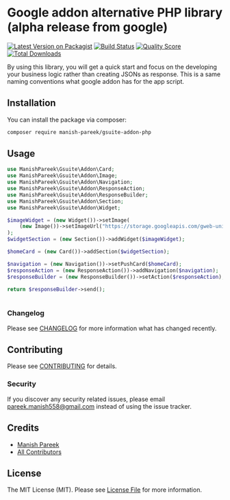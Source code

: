 # Google addon alternative PHP library (alpha release from google)

[![Latest Version on Packagist](https://img.shields.io/packagist/v/manish-pareek/gsuite-addon-alternative-php.svg?style=flat-square)](https://packagist.org/packages/manish-pareek/gsuite-addon-alternative-php)
[![Build Status](https://img.shields.io/travis/manish-pareek/gsuite-addon-alternative-php/master.svg?style=flat-square)](https://travis-ci.org/manish-pareek/gsuite-addon-alternative-php)
[![Quality Score](https://img.shields.io/scrutinizer/g/manish-pareek/gsuite-addon-alternative-php.svg?style=flat-square)](https://scrutinizer-ci.com/g/manish-pareek/gsuite-addon-alternative-php)
[![Total Downloads](https://img.shields.io/packagist/dt/manish-pareek/gsuite-addon-alternative-php.svg?style=flat-square)](https://packagist.org/packages/manish-pareek/gsuite-addon-alternative-php)

By using this library, you will get a quick start and focus on the developing your business logic rather than creating JSONs as response. This is a same naming conventions what google addon has for the app script.

## Installation

You can install the package via composer:

```bash
composer require manish-pareek/gsuite-addon-php
```

## Usage

``` php
use ManishPareek\Gsuite\Addon\Card;
use ManishPareek\Gsuite\Addon\Image;
use ManishPareek\Gsuite\Addon\Navigation;
use ManishPareek\Gsuite\Addon\ResponseAction;
use ManishPareek\Gsuite\Addon\ResponseBuilder;
use ManishPareek\Gsuite\Addon\Section;
use ManishPareek\Gsuite\Addon\Widget;

$imageWidget = (new Widget())->setImage(
    (new Image())->setImageUrl("https://storage.googleapis.com/gweb-uniblog-publish-prod/images/logo_Google_FullColor_3x_830x271px.max-2800x2800.png")
);
$widgetSection = (new Section())->addWidget($imageWidget);

$homeCard = (new Card())->addSection($widgetSection);

$navigation = (new Navigation())->setPushCard($homeCard);
$responseAction = (new ResponseAction())->addNavigation($navigation);
$responseBuilder = (new ResponseBuilder())->setAction($responseAction);

return $responseBuilder->send();
        
```


### Changelog

Please see [CHANGELOG](CHANGELOG.md) for more information what has changed recently.

## Contributing

Please see [CONTRIBUTING](CONTRIBUTING.md) for details.

### Security

If you discover any security related issues, please email pareek.manish558@gmail.com instead of using the issue tracker.

## Credits

- [Manish Pareek](https://github.com/manish-pareek)
- [All Contributors](../../contributors)

## License

The MIT License (MIT). Please see [License File](LICENSE.md) for more information.

